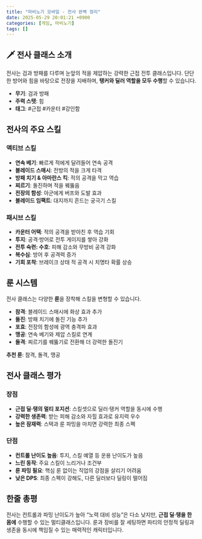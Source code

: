 ```yaml
---
title: "마비노기 모바일 - 전사 완벽 정리"
date: 2025-05-29 20:01:21 +0900
categories: [게임, 마비노기]
tags: []
---
```


## 🗡️ 전사 클래스 소개
전사는 검과 방패를 다루며 눈앞의 적을 제압하는 강력한 근접 전투 클래스입니다. 단단한 방어와 힘을 바탕으로 전장을 지배하며, **탱커와 딜러 역할을 모두 수행**할 수 있습니다.

- **무기**: 검과 방패  
- **주력 스탯**: 힘  
- **태그**: #근접 #카운터 #강인함  

## 전사의 주요 스킬

### 액티브 스킬
- **연속 베기**: 빠르게 적에게 달려들어 연속 공격  
- **블레이드 스매시**: 전방의 적을 크게 타격  
- **방패 치기 & 아마란스 킥**: 적의 공격을 막고 역습  
- **찌르기**: 돌진하며 적을 꿰뚫음  
- **전장의 함성**: 아군에게 버프와 도발 효과  
- **블레이드 임팩트**: 대지까지 흔드는 궁극기 스킬  

### 패시브 스킬
- **카운터 어택**: 적의 공격을 받아친 후 역습 기회  
- **투지**: 공격·방어로 전투 게이지를 쌓아 강화  
- **전투 숙련: 수호**: 피해 감소와 무방비 공격 강화  
- **복수심**: 방어 후 공격력 증가  
- **기회 포착**: 브레이크 상태 적 공격 시 치명타 확률 상승  

## 룬 시스템
전사 클래스는 다양한 **룬**을 장착해 스킬을 변형할 수 있습니다.

- **참격**: 블레이드 스매시에 화상 효과 추가  
- **돌진**: 방패 치기에 돌진 기능 추가  
- **포효**: 전장의 함성에 광역 충격파 효과  
- **맹공**: 연속 베기와 제압 스킬로 연계  
- **돌격**: 찌르기를 꿰뚫기로 전환해 더 강력한 돌진기

**추천 룬**: 참격, 돌격, 맹공

## 전사 클래스 평가

### 장점
- **근접 딜·탱의 멀티 포지션**: 스킬셋으로 딜러·탱커 역할을 동시에 수행  
- **강력한 생존력**: 받는 피해 감소와 자힐 효과로 유지력 우수  
- **높은 잠재력**: 스택과 룬 파밍을 마치면 강력한 최종 스펙  

### 단점
- **컨트롤 난이도 높음**: 투지, 스킬 예열 등 운용 난이도가 높음  
- **느린 동작**: 주요 스킬이 느리거나 조건부  
- **룬 파밍 필요**: 핵심 룬 없이는 직업의 강점을 살리기 어려움  
- **낮은 DPS**: 최종 스펙이 강해도, 다른 딜러보다 딜링이 떨어짐  

## 한줄 총평
전사는 컨트롤과 파밍 난이도가 높아 “노력 대비 성능”은 다소 낮지만, **근접 딜·탱을 한몸에** 수행할 수 있는 멀티클래스입니다. 룬과 장비를 잘 세팅하면 파티의 안정적 딜링과 생존을 동시에 책임질 수 있는 매력적인 캐릭터입니다.
